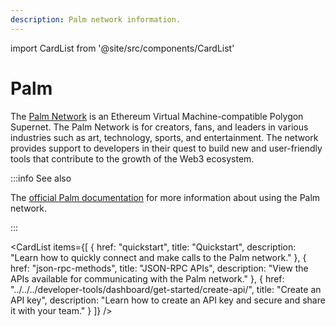 ```yaml
---
description: Palm network information.
---
```


import CardList from '@site/src/components/CardList'

# Palm

The [Palm Network](https://palm.io/) is an Ethereum Virtual Machine-compatible Polygon Supernet. The Palm Network is for
creators, fans, and leaders in various industries such as art, technology, sports, and entertainment. The network
provides support to developers in their quest to build new and user-friendly tools that contribute to the growth of
the Web3 ecosystem.

:::info See also

The [official Palm documentation](https://docs.palm.io/) for more information about using the Palm network.

:::

<CardList
  items={[
    {
      href: "quickstart",
      title: "Quickstart",
      description: "Learn how to quickly connect and make calls to the Palm network."
    },
    {
      href: "json-rpc-methods",
      title: "JSON-RPC APIs",
      description: "View the APIs available for communicating with the Palm network."
    },
    {
      href: "../../../developer-tools/dashboard/get-started/create-api/",
      title: "Create an API key",
      description: "Learn how to create an API key and secure and share it with your team."
    }
  ]}
/>
